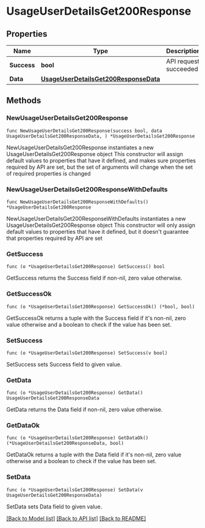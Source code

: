 # UsageUserDetailsGet200Response

## Properties

Name | Type | Description | Notes
------------ | ------------- | ------------- | -------------
**Success** | **bool** | API request succeeded | 
**Data** | [**UsageUserDetailsGet200ResponseData**](UsageUserDetailsGet200ResponseData.md) |  | 

## Methods

### NewUsageUserDetailsGet200Response

`func NewUsageUserDetailsGet200Response(success bool, data UsageUserDetailsGet200ResponseData, ) *UsageUserDetailsGet200Response`

NewUsageUserDetailsGet200Response instantiates a new UsageUserDetailsGet200Response object
This constructor will assign default values to properties that have it defined,
and makes sure properties required by API are set, but the set of arguments
will change when the set of required properties is changed

### NewUsageUserDetailsGet200ResponseWithDefaults

`func NewUsageUserDetailsGet200ResponseWithDefaults() *UsageUserDetailsGet200Response`

NewUsageUserDetailsGet200ResponseWithDefaults instantiates a new UsageUserDetailsGet200Response object
This constructor will only assign default values to properties that have it defined,
but it doesn't guarantee that properties required by API are set

### GetSuccess

`func (o *UsageUserDetailsGet200Response) GetSuccess() bool`

GetSuccess returns the Success field if non-nil, zero value otherwise.

### GetSuccessOk

`func (o *UsageUserDetailsGet200Response) GetSuccessOk() (*bool, bool)`

GetSuccessOk returns a tuple with the Success field if it's non-nil, zero value otherwise
and a boolean to check if the value has been set.

### SetSuccess

`func (o *UsageUserDetailsGet200Response) SetSuccess(v bool)`

SetSuccess sets Success field to given value.


### GetData

`func (o *UsageUserDetailsGet200Response) GetData() UsageUserDetailsGet200ResponseData`

GetData returns the Data field if non-nil, zero value otherwise.

### GetDataOk

`func (o *UsageUserDetailsGet200Response) GetDataOk() (*UsageUserDetailsGet200ResponseData, bool)`

GetDataOk returns a tuple with the Data field if it's non-nil, zero value otherwise
and a boolean to check if the value has been set.

### SetData

`func (o *UsageUserDetailsGet200Response) SetData(v UsageUserDetailsGet200ResponseData)`

SetData sets Data field to given value.



[[Back to Model list]](../README.md#documentation-for-models) [[Back to API list]](../README.md#documentation-for-api-endpoints) [[Back to README]](../README.md)


